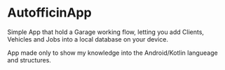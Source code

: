 # AutofficinApp
Simple App that hold a Garage working flow, letting you add Clients, Vehicles and Jobs into a local database on your device.

App made only to show my knowledge into the Android/Kotlin langueage and structures.

